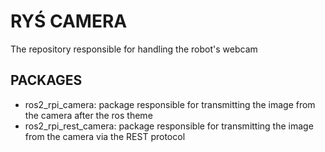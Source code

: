 # RYŚ CAMERA
The repository responsible for handling the robot's webcam

## PACKAGES
- ros2_rpi_camera: package responsible for transmitting the image from the camera after the ros theme
- ros2_rpi_rest_camera: package responsible for transmitting the image from the camera via the REST protocol